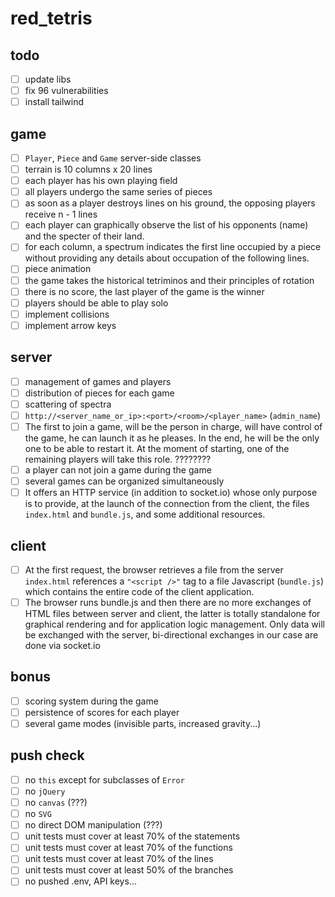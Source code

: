 # red_tetris

## todo

- [ ] update libs
- [ ] fix 96 vulnerabilities
- [ ] install tailwind

## game

- [ ] `Player`, `Piece` and `Game` server-side classes
- [ ] terrain is 10 columns x 20 lines
- [ ] each player has his own playing field
- [ ] all players undergo the same series of pieces
- [ ] as soon as a player destroys lines on his ground, the opposing players receive n - 1 lines
- [ ] each player can graphically observe the list of his opponents (name) and the specter of their land.
- [ ] for each column, a spectrum indicates the first line occupied by a piece without providing any details about occupation of the following lines.
- [ ] piece animation
- [ ] the game takes the historical tetriminos and their principles of rotation
- [ ] there is no score, the last player of the game is the winner
- [ ] players should be able to play solo
- [ ] implement collisions
- [ ] implement arrow keys

## server

- [ ] management of games and players
- [ ] distribution of pieces for each game
- [ ] scattering of spectra
- [ ] `http://<server_name_or_ip>:<port>/<room>/<player_name>` (`admin_name`)
- [ ] The first to join a game, will be the person in charge, will have control of the game,
he can launch it as he pleases. In the end, he will be the only one to be able to restart
it. At the moment of starting, one of the remaining players will take this role. ????????
- [ ] a player can not join a game during the game
- [ ] several games can be organized simultaneously
- [ ] It offers an HTTP service (in addition to socket.io) whose only purpose is to provide,
at the launch of the connection from the client, the files `index.html` and `bundle.js`, and
some additional resources.

## client

- [ ] At the first request, the browser retrieves a file from the server `index.html` references a `"<script />"` tag to a file Javascript (`bundle.js`) which contains the entire code of the client application.
- [ ] The browser runs bundle.js and then there are no more exchanges of HTML files between server and client, the latter is totally standalone for graphical rendering and for application logic management. Only data will be exchanged with the server, bi-directional exchanges in our case are done via socket.io

## bonus

- [ ] scoring system during the game
- [ ] persistence of scores for each player
- [ ] several game modes (invisible parts, increased gravity...)

## push check

- [ ] no `this` except for subclasses of `Error`
- [ ] no `jQuery`
- [ ] no `canvas` (???)
- [ ] no `SVG`
- [ ] no direct DOM manipulation (???)
- [ ] unit tests must cover at least 70% of the statements
- [ ] unit tests must cover at least 70% of the functions
- [ ] unit tests must cover at least 70% of the lines
- [ ] unit tests must cover at least 50% of the branches
- [ ] no pushed .env, API keys...